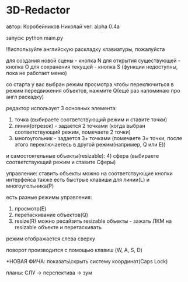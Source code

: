 # 3D-Redactor
автор: Коробейников Николай
ver: alpha 0.4a

запуск: python main.py

!!!используйте английскую раскладку клавиатуры, пожалуйста

для создания новой сцены - кнопка N
для открытия существующей - кнопка O
для сохранения текущей - кнопка S
(функции недоступны, пока не работает меню)

со старта у вас выбран режим просмотра
чтобы переключиться в режим передвижения объектов, нажмите Q(ещё раз напоминаю про англ раскадку)

редактор использует 3 основных элемента:
1) точка (выбираете соответствующий режим и ставите точки)
2) линия(отрезок) - задается 2 точками (когда выбран соответствующий режим, помечаете 2 точки)
3) многоугольник - задается 3+ точками (помечаете 3+ точки, после этого переключаетесь в другой режим(например, Q или E))

и самостоятельные объекты(resizable):
4) сфера (выбираете соответствующий режим и ставите Сферы)

управление:
ставить объекты можно на соответствующие кнопки интерфейса
также есть быстрые клавиши для линии(L) и многоугольника(P)

есть разные режимы управления:
1) просмотр(E)
2) перетаскивание объектов(Q)
3) resize(R) можно ресайзить resizable объекты - зажать ЛКМ на resizable объекте и перетаскивать

режим отображается слева сверху 

поворот производится с помощью клавиш (W, A, S, D) 

*НОВАЯ ФИЧА: показать\скрыть систему координат(Caps Lock)

планы:
СЛУ -> перспектива -> зум